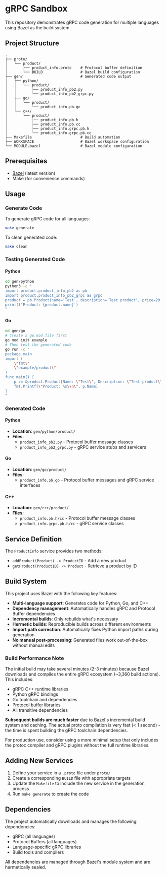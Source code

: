 # gRPC Sandbox

This repository demonstrates gRPC code generation for multiple languages using Bazel as the build system.

## Project Structure

```
.
├── proto/
│   └── product/
│       ├── product_info.proto    # Protocol buffer definition
│       └── BUILD                 # Bazel build configuration
├── gen/                          # Generated code output
│   ├── python/
│   │   └── product/
│   │       ├── product_info_pb2.py
│   │       └── product_info_pb2_grpc.py
│   ├── go/
│   │   └── product/
│   │       └── product_info.pb.go
│   └── c++/
│       └── product/
│           ├── product_info.pb.h
│           ├── product_info.pb.cc
│           ├── product_info.grpc.pb.h
│           └── product_info.grpc.pb.cc
├── Makefile                      # Build automation
├── WORKSPACE                     # Bazel workspace configuration
└── MODULE.bazel                  # Bazel module configuration
```

## Prerequisites

- [Bazel](https://bazel.build/) (latest version)
- Make (for convenience commands)

## Usage

### Generate Code

To generate gRPC code for all languages:

```bash
make generate
```

To clean generated code:

```bash
make clean
```

### Testing Generated Code

#### Python
```bash
cd gen/python
python3 -c "
import product.product_info_pb2 as pb
import product.product_info_pb2_grpc as grpc
product = pb.Product(name='Test', description='Test product', price=29.99)
print(f'Product: {product.name}')
"
```

#### Go
```bash
cd gen/go
# Create a go.mod file first
go mod init example
# Then test the generated code
go run -c "
package main
import (
    \"fmt\"
    \"example/product\"
)
func main() {
    p := &product.Product{Name: \"Test\", Description: \"Test product\", Price: 29.99}
    fmt.Printf(\"Product: %s\\n\", p.Name)
}
"
```

### Generated Code

#### Python
- **Location**: `gen/python/product/`
- **Files**: 
  - `product_info_pb2.py` - Protocol buffer message classes
  - `product_info_pb2_grpc.py` - gRPC service stubs and servicers

#### Go
- **Location**: `gen/go/product/`
- **Files**: 
  - `product_info.pb.go` - Protocol buffer messages and gRPC service interfaces

#### C++
- **Location**: `gen/c++/product/`
- **Files**: 
  - `product_info.pb.h/cc` - Protocol buffer message classes
  - `product_info.grpc.pb.h/cc` - gRPC service classes

## Service Definition

The `ProductInfo` service provides two methods:

- `addProduct(Product) -> ProductID` - Add a new product
- `getProduct(ProductID) -> Product` - Retrieve a product by ID

## Build System

This project uses Bazel with the following key features:

- **Multi-language support**: Generates code for Python, Go, and C++
- **Dependency management**: Automatically handles gRPC and Protocol Buffer dependencies
- **Incremental builds**: Only rebuilds what's necessary
- **Hermetic builds**: Reproducible builds across different environments
- **Import path correction**: Automatically fixes Python import paths during generation
- **No manual post-processing**: Generated files work out-of-the-box without manual edits

### Build Performance Note

The initial build may take several minutes (2-3 minutes) because Bazel downloads and compiles the entire gRPC ecosystem (~3,360 build actions). This includes:

- gRPC C++ runtime libraries
- Python gRPC bindings
- Go toolchain and dependencies
- Protocol buffer libraries
- All transitive dependencies

**Subsequent builds are much faster** due to Bazel's incremental build system and caching. The actual proto compilation is very fast (< 1 second) - the time is spent building the gRPC toolchain dependencies.

For production use, consider using a more minimal setup that only includes the protoc compiler and gRPC plugins without the full runtime libraries.

## Adding New Services

1. Define your service in a `.proto` file under `proto/`
2. Create a corresponding `BUILD` file with appropriate targets
3. Update the `Makefile` to include the new service in the generation process
4. Run `make generate` to create the code

## Dependencies

The project automatically downloads and manages the following dependencies:

- gRPC (all languages)
- Protocol Buffers (all languages)
- Language-specific gRPC libraries
- Build tools and compilers

All dependencies are managed through Bazel's module system and are hermetically sealed.
